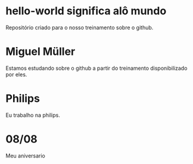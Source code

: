 # hello-world significa alô mundo
Repositório criado para o nosso treinamento sobre o github.
# Miguel Müller
Estamos estudando sobre o github a partir do treinamento disponibilizado por eles.
# Philips
Eu trabalho na philips.
# 08/08
Meu aniversario
